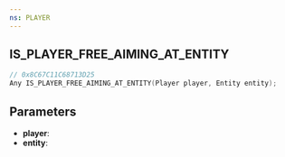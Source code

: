 ```yaml
---
ns: PLAYER
---
```

## IS_PLAYER_FREE_AIMING_AT_ENTITY

```c
// 0x8C67C11C68713D25
Any IS_PLAYER_FREE_AIMING_AT_ENTITY(Player player, Entity entity);
```

## Parameters
* **player**:
* **entity**:
